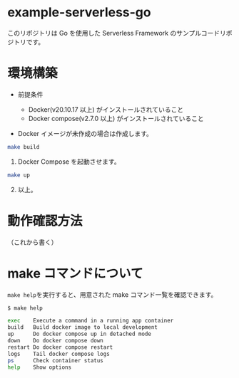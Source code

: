# example-serverless-go

このリポジトリは Go を使用した Serverless Framework のサンプルコードリポジトリです。

# 環境構築

- 前提条件

  - Docker(v20.10.17 以上) がインストールされていること
  - Docker compose(v2.7.0 以上) がインストールされていること

- Docker イメージが未作成の場合は作成します。

```bash
make build
```

1. Docker Compose を起動させます。

```bash
make up
```

2. 以上。

# 動作確認方法

（これから書く）

# make コマンドについて

`make help`を実行すると、用意された make コマンド一覧を確認できます。

```bash
$ make help

exec    Execute a command in a running app container
build   Build docker image to local development
up      Do docker compose up in detached mode
down    Do docker compose down
restart Do docker compose restart
logs    Tail docker compose logs
ps      Check container status
help    Show options
```
